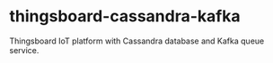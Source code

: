 # thingsboard-cassandra-kafka
Thingsboard IoT platform with Cassandra database and Kafka queue service.

